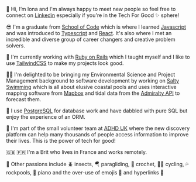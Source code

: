 👋 Hi, I’m Iona and I'm always happy to meet new people so feel free to connect on [Linkedin](https://www.linkedin.com/in/ionameadows/) especially if you're in the Tech For Good ✨ sphere!

😎 I'm a graduate from [School of Code](https://www.schoolofcode.co.uk/) which is where I learned [Javascript](https://developer.mozilla.org/en-US/docs/Web/JavaScript) and was introduced to [Typescript](https://www.typescriptlang.org/) and [React](https://react.dev/). It's also where I met an incredible and diverse group of career changers and creative problem solvers. 

🦩 I'm currently working with [Ruby on Rails](https://rubyonrails.org/) which I taught myself and I like to use [TailwindCSS](https://tailwindcss.com/) to make my projects look good. 

🧜‍♀️ I'm delighted to be bringing my Environmental Science and Project Management background to software development by working on [Salty Swimming](https://saltyswimming.com/) which is all about elusive coastal pools and uses interactive mapping software from [Mapbox](https://www.mapbox.com/) and tidal data from the [Admiralty API](https://www.admiralty.co.uk/access-data/apis) to forecast them.

🐘 I use [PostgreSQL](https://www.postgresql.org/) for database work and have dabbled with pure SQL but enjoy the experience of an ORM.

🦋 I'm part of the small volunteer team at [ADHD UK](https://adhduk.co.uk/) where the new discovery platform can help many thousands of people access information to improve their lives. This is the power of tech for good!

🇬🇧 🇫🇷 I'm a Brit who lives in France and works remotely.

🌊 Other passions include 🪲 insects, 🪂 paragliding, 🧶 crochet, 🚵‍♀️ cycling, 💦 rockpools, 🎹 piano and the over-use of emojis 🦆 and hyperlinks 🦄


<!---
ionajosephine/ionajosephine is a ✨ special ✨ repository because its `README.md` (this file) appears on your GitHub profile.
You can click the Preview link to take a look at your changes.
--->

